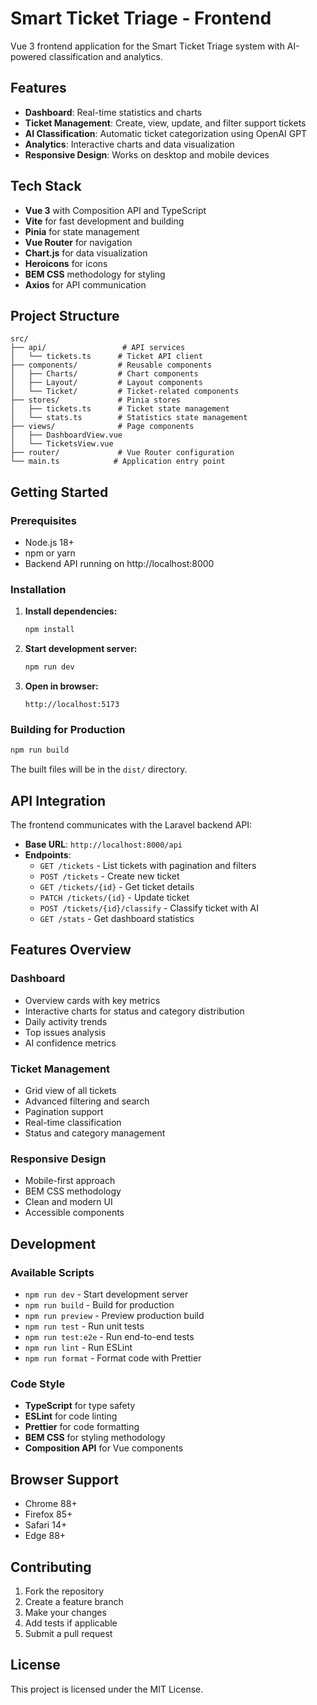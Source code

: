 # Smart Ticket Triage - Frontend

Vue 3 frontend application for the Smart Ticket Triage system with AI-powered classification and analytics.

## Features

- **Dashboard**: Real-time statistics and charts
- **Ticket Management**: Create, view, update, and filter support tickets
- **AI Classification**: Automatic ticket categorization using OpenAI GPT
- **Analytics**: Interactive charts and data visualization
- **Responsive Design**: Works on desktop and mobile devices

## Tech Stack

- **Vue 3** with Composition API and TypeScript
- **Vite** for fast development and building
- **Pinia** for state management
- **Vue Router** for navigation
- **Chart.js** for data visualization
- **Heroicons** for icons
- **BEM CSS** methodology for styling
- **Axios** for API communication

## Project Structure

```
src/
├── api/                 # API services
│   └── tickets.ts      # Ticket API client
├── components/         # Reusable components
│   ├── Charts/         # Chart components
│   ├── Layout/         # Layout components
│   └── Ticket/         # Ticket-related components
├── stores/             # Pinia stores
│   ├── tickets.ts      # Ticket state management
│   └── stats.ts        # Statistics state management
├── views/              # Page components
│   ├── DashboardView.vue
│   └── TicketsView.vue
├── router/             # Vue Router configuration
└── main.ts            # Application entry point
```

## Getting Started

### Prerequisites

- Node.js 18+ 
- npm or yarn
- Backend API running on http://localhost:8000

### Installation

1. **Install dependencies:**
   ```bash
   npm install
   ```

2. **Start development server:**
   ```bash
   npm run dev
   ```

3. **Open in browser:**
   ```
   http://localhost:5173
   ```

### Building for Production

```bash
npm run build
```

The built files will be in the `dist/` directory.

## API Integration

The frontend communicates with the Laravel backend API:

- **Base URL**: `http://localhost:8000/api`
- **Endpoints**:
  - `GET /tickets` - List tickets with pagination and filters
  - `POST /tickets` - Create new ticket
  - `GET /tickets/{id}` - Get ticket details
  - `PATCH /tickets/{id}` - Update ticket
  - `POST /tickets/{id}/classify` - Classify ticket with AI
  - `GET /stats` - Get dashboard statistics

## Features Overview

### Dashboard
- Overview cards with key metrics
- Interactive charts for status and category distribution
- Daily activity trends
- Top issues analysis
- AI confidence metrics

### Ticket Management
- Grid view of all tickets
- Advanced filtering and search
- Pagination support
- Real-time classification
- Status and category management

### Responsive Design
- Mobile-first approach
- BEM CSS methodology
- Clean and modern UI
- Accessible components

## Development

### Available Scripts

- `npm run dev` - Start development server
- `npm run build` - Build for production
- `npm run preview` - Preview production build
- `npm run test` - Run unit tests
- `npm run test:e2e` - Run end-to-end tests
- `npm run lint` - Run ESLint
- `npm run format` - Format code with Prettier

### Code Style

- **TypeScript** for type safety
- **ESLint** for code linting
- **Prettier** for code formatting
- **BEM CSS** for styling methodology
- **Composition API** for Vue components

## Browser Support

- Chrome 88+
- Firefox 85+
- Safari 14+
- Edge 88+

## Contributing

1. Fork the repository
2. Create a feature branch
3. Make your changes
4. Add tests if applicable
5. Submit a pull request

## License

This project is licensed under the MIT License.